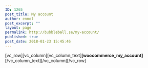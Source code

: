 ```yaml
---
ID: 1265
post_title: My account
author: ennol
post_excerpt: ""
layout: page
permalink: http://bubbleball.se/my-account/
published: true
post_date: 2018-01-23 15:45:46
---
```

[vc_row][vc_column][vc_column_text]<strong>[woocommerce_my_account]</strong>[/vc_column_text][/vc_column][/vc_row]